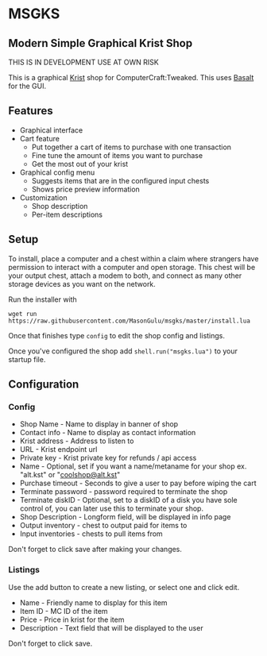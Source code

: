 # MSGKS
## Modern Simple Graphical Krist Shop
THIS IS IN DEVELOPMENT USE AT OWN RISK

This is a graphical [Krist](https://www.krist.dev) shop for ComputerCraft:Tweaked. This uses [Basalt](https://basalt.madefor.cc/#/) for the GUI.
## Features
* Graphical interface
* Cart feature
  * Put together a cart of items to purchase with one transaction
  * Fine tune the amount of items you want to purchase
  * Get the most out of your krist
* Graphical config menu
  * Suggests items that are in the configured input chests
  * Shows price preview information
* Customization
  * Shop description
  * Per-item descriptions

## Setup
To install, place a computer and a chest within a claim where strangers have permission to interact with a computer and open storage. This chest will be your output chest, attach a modem to both, and connect as many other storage devices as you want on the network.

Run the installer with

`wget run https://raw.githubusercontent.com/MasonGulu/msgks/master/install.lua`

Once that finishes type `config` to edit the shop config and listings.

Once you've configured the shop add `shell.run("msgks.lua")` to your startup file.

## Configuration
### Config
* Shop Name - Name to display in banner of shop
* Contact info - Name to display as contact information
* Krist address - Address to listen to
* URL - Krist endpoint url
* Private key - Krist private key for refunds / api access
* Name - Optional, set if you want a name/metaname for your shop ex. "alt.kst" or "coolshop@alt.kst"
* Purchase timeout - Seconds to give a user to pay before wiping the cart
* Terminate password - password required to terminate the shop
* Terminate diskID - Optional, set to a diskID of a disk you have sole control of, you can later use this to terminate your shop.
* Shop Description - Longform field, will be displayed in info page
* Output inventory - chest to output paid for items to
* Input inventories - chests to pull items from

Don't forget to click save after making your changes.
### Listings

Use the add button to create a new listing, or select one and click edit.
* Name - Friendly name to display for this item
* Item ID - MC ID of the item 
* Price - Price in krist for the item
* Description - Text field that will be displayed to the user

Don't forget to click save.